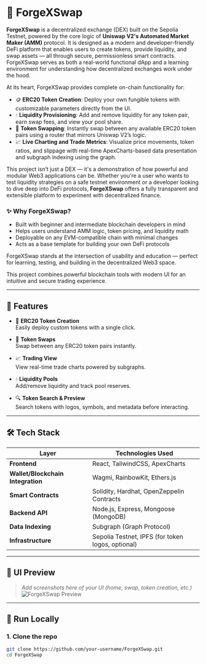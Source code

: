 # 🔁 ForgeXSwap

**ForgeXSwap** is a decentralized exchange (DEX) built on the Sepolia Testnet, powered by the core logic of **Uniswap V2's Automated Market Maker (AMM)** protocol. It is designed as a modern and developer-friendly DeFi platform that enables users to create tokens, provide liquidity, and swap assets — all through secure, permissionless smart contracts. ForgeXSwap serves as both a real-world functional dApp and a learning environment for understanding how decentralized exchanges work under the hood.

At its heart, ForgeXSwap provides complete on-chain functionality for:

- 🪙 **ERC20 Token Creation**: Deploy your own fungible tokens with customizable parameters directly from the UI.
- 💧 **Liquidity Provisioning**: Add and remove liquidity for any token pair, earn swap fees, and view your pool share.
- 🔄 **Token Swapping**: Instantly swap between any available ERC20 token pairs using a router that mirrors Uniswap V2’s logic.
- 📈 **Live Charting and Trade Metrics**: Visualize price movements, token ratios, and slippage with real-time ApexCharts-based data presentation and subgraph indexing using the graph.

This project isn’t just a DEX — it's a demonstration of how powerful and modular Web3 applications can be. Whether you're a user who wants to test liquidity strategies on a safe testnet environment or a developer looking to dive deep into DeFi protocols, **ForgeXSwap** offers a fully transparent and extensible platform to experiment with decentralized finance.

### ✨ Why ForgeXSwap?

- Built with beginner and intermediate blockchain developers in mind
- Helps users understand AMM logic, token pricing, and liquidity math
- Deployable on any EVM-compatible chain with minimal changes
- Acts as a base template for building your own DeFi protocols

ForgeXSwap stands at the intersection of usability and education — perfect for learning, testing, and building in the decentralized Web3 space.

This project combines powerful blockchain tools with modern UI for an intuitive and secure trading experience.

---

## 🚀 Features

- 🔨 **ERC20 Token Creation**  
  Easily deploy custom tokens with a single click.

- 🔁 **Token Swaps**  
  Swap between any ERC20 token pairs instantly.

- 📈 **Trading View**  
  View real-time trade charts powered by subgraphs.

- 💧 **Liquidity Pools**  
  Add/remove liquidity and track pool reserves.

- 🔍 **Token Search & Preview**  
  Search tokens with logos, symbols, and metadata before interacting.

---
## 🛠 Tech Stack

| Layer             | Technologies Used                                    |
|------------------|------------------------------------------------------|
| **Frontend**      | React, TailwindCSS, ApexCharts                      |
| **Wallet/Blockchain Integration** | Wagmi, RainbowKit, Ethers.js                      |
| **Smart Contracts** | Solidity, Hardhat, OpenZeppelin Contracts          |
| **Backend API**   | Node.js, Express, Mongoose (MongoDB)                |
| **Data Indexing** | Subgraph (Graph Protocol)                           |
| **Infrastructure**| Sepolia Testnet, IPFS (for token logos, optional)   |


---

## 📸 UI Preview

> *Add screenshots here of your UI (home, swap, token creation, etc.)*
![ForgeXSwap Preview](./screenshots/swap-page.png)

---

## 🧪 Run Locally

### 1. Clone the repo

```bash
git clone https://github.com/your-username/ForgeXSwap.git
cd ForgeXSwap
